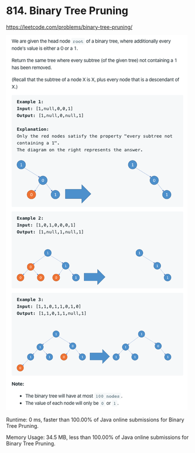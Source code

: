 # 814. Binary Tree Pruning

https://leetcode.com/problems/binary-tree-pruning/

![image](image.png)

Runtime: 0 ms, faster than 100.00% of Java online submissions for Binary Tree Pruning.

Memory Usage: 34.5 MB, less than 100.00% of Java online submissions for Binary Tree Pruning.